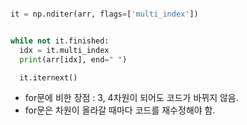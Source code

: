 

```python

it = np.nditer(arr, flags=['multi_index'])


while not it.finished:
  idx = it.multi_index
  print(arr[idx], end=" ")

  it.iternext() 

```


- for문에 비한 장점 : 3, 4차원이 되어도 코드가 바뀌지 않음.
- for문은 차원이 올라갈 때마다 코드를 재수정해야 함. 
